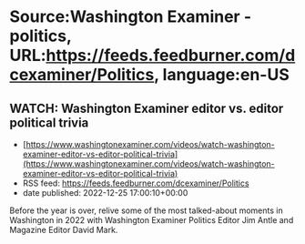 # Source:Washington Examiner - politics, URL:https://feeds.feedburner.com/dcexaminer/Politics, language:en-US

## WATCH: Washington Examiner editor vs. editor political trivia
 - [https://www.washingtonexaminer.com/videos/watch-washington-examiner-editor-vs-editor-political-trivia](https://www.washingtonexaminer.com/videos/watch-washington-examiner-editor-vs-editor-political-trivia)
 - RSS feed: https://feeds.feedburner.com/dcexaminer/Politics
 - date published: 2022-12-25 17:00:10+00:00

Before the year is over, relive some of the most talked-about moments in Washington in 2022 with Washington Examiner Politics Editor Jim Antle and Magazine Editor David Mark.

